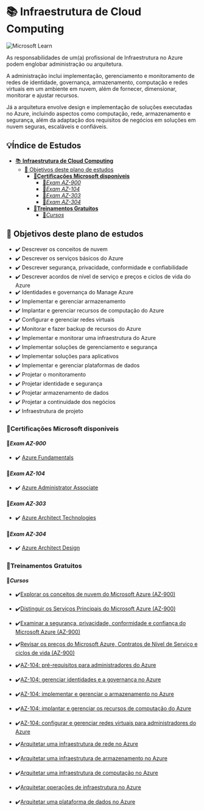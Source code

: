 # 📚 **Infraestrutura de Cloud Computing**

![Microsoft Learn](https://docs.microsoft.com//en-us/media/learn/home/hero_background_light.svg)

As responsabilidades de um(a) profissional de Infraestrutura no Azure podem englobar administração ou arquitetura.

A administração inclui implementação, gerenciamento e monitoramento de redes de identidade, governança, armazenamento, computação e redes virtuais em um ambiente em nuvem, além de fornecer, dimensionar, monitorar e ajustar recursos.

Já a arquitetura envolve design e implementação de soluções executadas no Azure, incluindo aspectos como computação, rede, armazenamento e segurança, além da adaptação dos requisitos de negócios em soluções em nuvem seguras, escaláveis e confiáveis.

## 💡**Índice de Estudos**

<!-- TOC --><a name="-objetivos-deste-plano-de-estudos"></a>

<!-- TOC start -->

- [📚 **Infraestrutura de Cloud Computing**](#-infraestrutura-de-cloud-computing)
  - [📕 Objetivos deste plano de estudos](#-objetivos-deste-plano-de-estudos)
    - [🎯**Certificações Microsoft disponíveis**](#certificações-microsoft-disponíveis)
      - [📝*Exam AZ-900*](#exam-az-900)
      - [📝*Exam AZ-104*](#exam-az-104)
      - [📝*Exam AZ-303*](#exam-az-303)
      - [📝*Exam AZ-304*](#exam-az-304)
    - [🎯**Treinamentos Gratuitos**](#treinamentos-gratuitos)
      - [📝*Cursos*](#cursos)
        <!-- TOC end -->
        <!-- TOC --><a name="-infraestrutura-de-cloud-computing"></a>

## 📕 Objetivos deste plano de estudos

- ✔️ Descrever os conceitos de nuvem
- ✔️ Descrever os serviços básicos do Azure
- ✔️ Descrever segurança, privacidade, conformidade e confiabilidade
- ✔️ Descrever acordos de nível de serviço e preços e ciclos de vida do Azure
- ✔️ Identidades e governança do Manage Azure
- ✔️ Implementar e gerenciar armazenamento
- ✔️ Implantar e gerenciar recursos de computação do Azure
- ✔️ Configurar e gerenciar redes virtuais
- ✔️ Monitorar e fazer backup de recursos do Azure
- ✔️ Implementar e monitorar uma infraestrutura do Azure
- ✔️ Implementar soluções de gerenciamento e segurança
- ✔️ Implementar soluções para aplicativos
- ✔️ Implementar e gerenciar plataformas de dados
- ✔️ Projetar o monitoramento
- ✔️ Projetar identidade e segurança
- ✔️ Projetar armazenamento de dados
- ✔️ Projetar a continuidade dos negócios
- ✔️ Infraestrutura de projeto

<!-- TOC --><a name="certificações-microsoft-disponíveis"></a>

### 🎯**Certificações Microsoft disponíveis**

<!-- TOC --><a name="exam-az-900"></a>

#### 📝*Exam AZ-900*

- ✔️ [Azure Fundamentals](https://docs.microsoft.com/pt-br/learn/certifications/azure-fundamentals/?WT.mc_id=javascript-50063-gllemos)

<!-- TOC --><a name="exam-az-104"></a>

#### 📝*Exam AZ-104*

- ✔️ [Azure Administrator Associate](https://docs.microsoft.com/pt-br/learn/certifications/azure-administrator/?WT.mc_id=javascript-50063-gllemos)

<!-- TOC --><a name="exam-az-303"></a>

#### 📝*Exam AZ-303*

- ✔️ [Azure Architect Technologies](https://docs.microsoft.com/pt-br/learn/certifications/exams/az-303/?WT.mc_id=javascript-50063-gllemos)

<!-- TOC --><a name="exam-az-304"></a>

#### 📝*Exam AZ-304*

- ✔️ [Azure Architect Design](https://docs.microsoft.com/pt-br/learn/certifications/exams/az-303/?WT.mc_id=javascript-50063-gllemos)

<!-- TOC --><a name="treinamentos-gratuitos"></a>

### 🎯**Treinamentos Gratuitos**

<!-- TOC --><a name="cursos"></a>

#### 📝*Cursos*

- ✔️[Explorar os conceitos de nuvem do Microsoft Azure (AZ-900)](https://docs.microsoft.com/pt-br/learn/paths/explore-microsoft-azure-cloud-concepts/?WT.mc_id=javascript-50063-gllemos)

- ✔️[Distinguir os Serviços Principais do Microsoft Azure (AZ-900)](https://docs.microsoft.com/pt-br/learn/paths/distinguish-microsoft-azure-core-services/?WT.mc_id=javascript-50063-gllemos)

- ✔️[Examinar a segurança, privacidade, conformidade e confiança do Microsoft Azure (AZ-900)](https://docs.microsoft.com/pt-br/learn/paths/examine-microsoft-azure-security-privacy-compliance-trust/?WT.mc_id=javascript-50063-gllemos)

- ✔️[Revisar os preços do Microsoft Azure, Contratos de Nível de Serviço e ciclos de vida (AZ-900)](https://docs.microsoft.com/pt-br/learn/paths/review-microsoft-azure-pricing-slas-lifecycles/?WT.mc_id=javascript-50063-gllemos)

- ✔️[AZ-104: pré-requisitos para administradores do Azure](https://docs.microsoft.com/pt-br/learn/paths/az-104-administrator-prerequisites/?WT.mc_id=javascript-50063-gllemos)

- ✔️[AZ-104: gerenciar identidades e a governança no Azure](https://docs.microsoft.com/pt-br/learn/paths/az-104-manage-identities-governance/?WT.mc_id=javascript-50063-gllemos)

- ✔️[AZ-104: implementar e gerenciar o armazenamento no Azure](https://docs.microsoft.com/pt-br/learn/paths/az-104-manage-storage/?WT.mc_id=javascript-50063-gllemos)

- ✔️[AZ-104: implantar e gerenciar os recursos de computação do Azure](https://docs.microsoft.com/pt-br/learn/paths/az-104-manage-compute-resources/?WT.mc_id=javascript-50063-gllemos)

- ✔️[AZ-104: configurar e gerenciar redes virtuais para administradores do Azure](https://docs.microsoft.com/pt-br/learn/paths/az-104-manage-virtual-networks/?WT.mc_id=javascript-50063-gllemos)

- ✔️[Arquitetar uma infraestrutura de rede no Azure](https://docs.microsoft.com/pt-br/learn/paths/architect-network-infrastructure/?WT.mc_id=javascript-50063-gllemos)

- ✔️[Arquitetar uma infraestrutura de armazenamento no Azure](https://docs.microsoft.com/pt-br/learn/paths/architect-storage-infrastructure/?WT.mc_id=javascript-50063-gllemos)

- ✔️[Arquitetar uma infraestrutura de computação no Azure](https://docs.microsoft.com/pt-br/learn/paths/architect-compute-infrastructure/?WT.mc_id=javascript-50063-gllemos)

- ✔️[Arquitetar operações de infraestrutura no Azure](https://docs.microsoft.com/pt-br/learn/paths/architect-infrastructure-operations/?WT.mc_id=javascript-50063-gllemos)

- ✔️[Arquitetar uma plataforma de dados no Azure](https://docs.microsoft.com/pt-br/learn/paths/architect-data-platform/?WT.mc_id=javascript-50063-gllemos)
